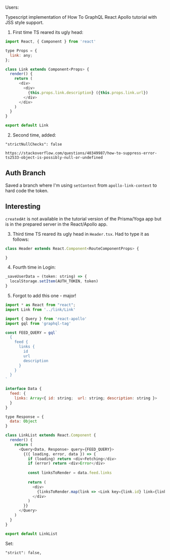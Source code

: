 Users:

[comment]: <> (Daniel  daniel.deverell@gmail.com // dd2345)

[comment]: <> (John  john@gmail.com // dd2345)


Typescript implementation of How To GraphQL React Apollo tutorial with JSS style support.

1. First time TS reared its ugly head:

```js
import React, { Component } from 'react'

type Props = {
  link: any;
};

class Link extends Component<Props> {
  render() {
    return (
      <div>
        <div>
          {this.props.link.description} ({this.props.link.url})
        </div>
      </div>
    )
  }
}

export default Link
```

2. Second time, added:

`"strictNullChecks": false`

`https://stackoverflow.com/questions/40349987/how-to-suppress-error-ts2533-object-is-possibly-null-or-undefined`

## Auth Branch 

Saved a branch where I'm using `setContext` from `apollo-link-context` to hard code the token.

## Interesting

`createdAt` is not available in the tutorial version of the Prisma/Yoga app but is in the prepared server in the React/Apollo app.

3. Third time TS reared its ugly head in `Header.tsx`. Had to type it as follows:

```js
class Header extends React.Component<RouteComponentProps> {

}
```

4. Fourth time in Login:

```js
_saveUserData = (token: string) => {
  localStorage.setItem(AUTH_TOKEN, token)
}
```

5. Forgot to add this one - major!

```js
import * as React from "react";
import Link from '../link/Link'

import { Query } from 'react-apollo'
import gql from 'graphql-tag'

const FEED_QUERY = gql`
  {
    feed {
      links {
        id
        url
        description
      }
    }
  }
`

interface Data {
  feed: {
    links: Array<{ id: string;  url: string; description: string }>
  }
}

type Response = {
  data: Object
}

class LinkList extends React.Component {
  render() {
    return (
      <Query<Data, Response> query={FEED_QUERY}>
        {({ loading, error, data }) => {
          if (loading) return <div>Fetching</div>
          if (error) return <div>Error</div>
    
          const linksToRender = data.feed.links
    
          return (
            <div>
              {linksToRender.map(link => <Link key={link.id} link={link} />)}
            </div>
          )
        }}
      </Query>
    )
  }
}

export default LinkList
```

Set:

`"strict": false,`
